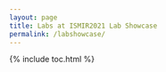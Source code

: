 ```yaml
---
layout: page
title: Labs at ISMIR2021 Lab Showcase
permalink: /labshowcase/
---
```


{% include toc.html %}

